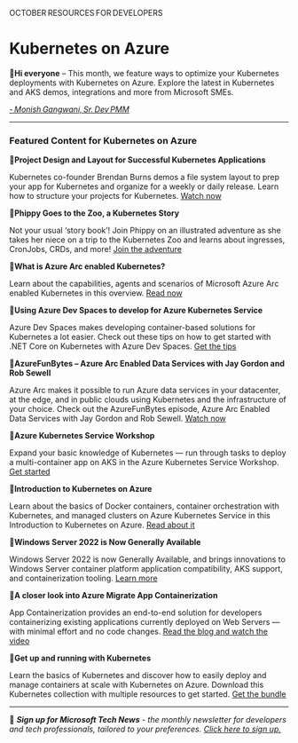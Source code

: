 OCTOBER RESOURCES FOR DEVELOPERS 

# Kubernetes on Azure 

 

:wave:**Hi everyone** – This month, we feature ways to optimize your Kubernetes deployments with Kubernetes on Azure. Explore the latest in Kubernetes and AKS demos, integrations and more from Microsoft SMEs. 

 

*[- Monish Gangwani, Sr. Dev PMM](https://www.linkedin.com/in/monisg/)*   

 

--- 

### Featured Content for Kubernetes on Azure


:cinema:**Project Design and Layout for Successful Kubernetes Applications** 

 

Kubernetes co-founder Brendan Burns demos a file system layout to prep your app for Kubernetes and organize for a weekly or daily release. Learn how to structure your projects for Kubernetes. [Watch now](https://info.microsoft.com/ww-OnDemandRegistration-successful-kubernetes-applications-webinar.html?ocid=AID3041045) 

 

:scroll:**Phippy Goes to the Zoo, a Kubernetes Story** 

 

Not your usual ‘story book’! Join Phippy on an illustrated adventure as she takes her niece on a trip to the Kubernetes Zoo and learns about ingresses, CronJobs, CRDs, and more! [Join the adventure](https://azure.microsoft.com/mediahandler/files/resourcefiles/phippy-goes-to-the-zoo/Phippy%20Goes%20To%20The%20Zoo_MSFTonline.pdf?ocid=AID3041045) 

 

:scroll:**What is Azure Arc enabled Kubernetes?** 

 

Learn about the capabilities, agents and scenarios of Microsoft Azure Arc enabled Kubernetes in this overview. [Read now](https://docs.microsoft.com/azure/azure-arc/kubernetes/overview?WT.mc_id=modinfra-23499-thmaure?ocid=AID3041045) 

 

:scroll:**Using Azure Dev Spaces to develop for Azure Kubernetes Service** 

 

Azure Dev Spaces makes developing container-based solutions for Kubernetes a lot easier. Check out these tips on how to get started with .NET Core on Kubernetes with Azure Dev Spaces. [Get the tips](https://microsoft.github.io/AzureTipsAndTricks/blog/tip228.html?ocid=AID3041045) 

 

:cinema:**AzureFunBytes – Azure Arc Enabled Data Services with Jay Gordon and Rob Sewell** 

 

Azure Arc makes it possible to run Azure data services in your datacenter, at the edge, and in public clouds using Kubernetes and the infrastructure of your choice. Check out the AzureFunBytes episode, Azure Arc Enabled Data Services with Jay Gordon and Rob Sewell. [Watch now](https://devblogs.microsoft.com/devops/azurefunbytes-azure-arc-enabled-data-services-with-sqldbawithbeard?ocid=AID3041045) 

 

:scroll:**Azure Kubernetes Service Workshop** 

 

Expand your basic knowledge of Kubernetes — run through tasks to deploy a multi-container app on AKS in the Azure Kubernetes Service Workshop. [Get started](https://docs.microsoft.com/learn/modules/aks-workshop?ocid=AID3041045) 

 

:scroll:**Introduction to Kubernetes on Azure** 

 

Learn about the basics of Docker containers, container orchestration with Kubernetes, and managed clusters on Azure Kubernetes Service in this Introduction to Kubernetes on Azure. [Read about it](https://docs.microsoft.com/learn/paths/intro-to-kubernetes-on-azure?ocid=AID3041045) 

 

:scroll:**Windows Server 2022 is Now Generally Available** 

 

Windows Server 2022 is now Generally Available, and brings innovations to Windows Server container platform application compatibility, AKS support, and containerization tooling. [Learn more](https://techcommunity.microsoft.com/t5/containers/windows-server-2022-now-generally-available/ba-p/2689973?ocid=AID3041045) 

 

:cinema:**A closer look into Azure Migrate App Containerization** 

 

App Containerization provides an end-to-end solution for developers containerizing existing applications currently deployed on Web Servers — with minimal effort and no code changes. [Read the blog and watch the video](https://techcommunity.microsoft.com/t5/containers/a-closer-look-into-azure-migrate-app-containerization/ba-p/2543797?ocid=AID3041045) 

 

:scroll:**Get up and running with Kubernetes** 

 

Learn the basics of Kubernetes and discover how to easily deploy and manage containers at scale with Kubernetes on Azure. Download this Kubernetes collection with multiple resources to get started. [Get the bundle](https://azure.microsoft.com/resources/kubernetes-ebook-collection?ocid=AID3041045) 

---

:bookmark: ***Sign up for Microsoft Tech News** - the monthly newsletter for developers and tech professionals, tailored to your preferences. [Click here to sign up.](https://developer.microsoft.com/en-us/Newsletter/?ocid=AID3041045)*